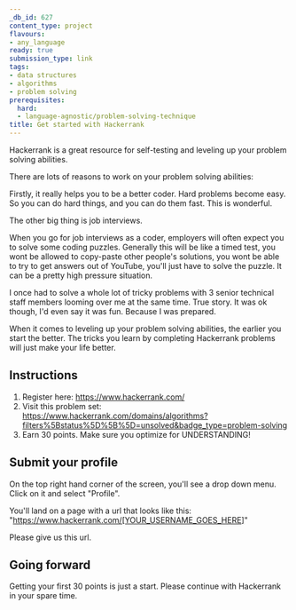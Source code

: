 ```yaml
---
_db_id: 627
content_type: project
flavours:
- any_language
ready: true
submission_type: link
tags:
- data structures
- algorithms
- problem solving
prerequisites:
  hard:
  - language-agnostic/problem-solving-technique
title: Get started with Hackerrank
---
```


Hackerrank is a great resource for self-testing and leveling up your problem solving abilities.

There are lots of reasons to work on your problem solving abilities:

Firstly, it really helps you to be a better coder. Hard problems become easy. So you can do hard things, and you can do them fast. This is wonderful.

The other big thing is job interviews.

When you go for job interviews as a coder, employers will often expect you to solve some coding puzzles. Generally this will be like a timed test, you wont be allowed to copy-paste other people's solutions, you wont be able to try to get answers out of YouTube, you'll just have to solve the puzzle. It can be a pretty high pressure situation.

I once had to solve a whole lot of tricky problems with 3 senior technical staff members looming over me at the same time. True story. It was ok though, I'd even say it was fun. Because I was prepared.

When it comes to leveling up your problem solving abilities, the earlier you start the better. The tricks you learn by completing Hackerrank problems will just make your life better.

## Instructions

1. Register here: https://www.hackerrank.com/
2. Visit this problem set: https://www.hackerrank.com/domains/algorithms?filters%5Bstatus%5D%5B%5D=unsolved&badge_type=problem-solving
3. Earn 30 points. Make sure you optimize for UNDERSTANDING!

## Submit your profile

On the top right hand corner of the screen, you'll see a drop down menu. Click on it and select "Profile".

You'll land on a page with a url that looks like this: "https://www.hackerrank.com/[YOUR_USERNAME_GOES_HERE]"

Please give us this url.

## Going forward

Getting your first 30 points is just a start. Please continue with Hackerrank in your spare time.
